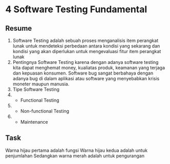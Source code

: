 # 4 Software Testing Fundamental

## Resume
1. Software Testing adalah sebuah proses menganalisis item perangkat lunak untuk mendeteksi perbedaan antara kondisi yang sekarang dan kondisi yang akan diperlukan untuk mengevaluasi fitur item perangkat lunak
2. Pentingnya Software Testing karena dengan adanya software testing kita dapat menghemat money, kualiatas produk, keamanan yang terjaga dan kepuasan konsumen. Software bug sangat berbahaya dengan adanya bug di dalam aplikasi atau software yang menyebabkan krisis moneter maupun manusia.
3. Tipe Software Testing
4. - Functional Testing
5. - Non-functional Testing
6. - Maintenance

## Task
Warna hijau pertama adalah fungsi
Warna hijau kedua adalah untuk penjumlahan
Sedangkan warna merah adalah untuk pengurangan
